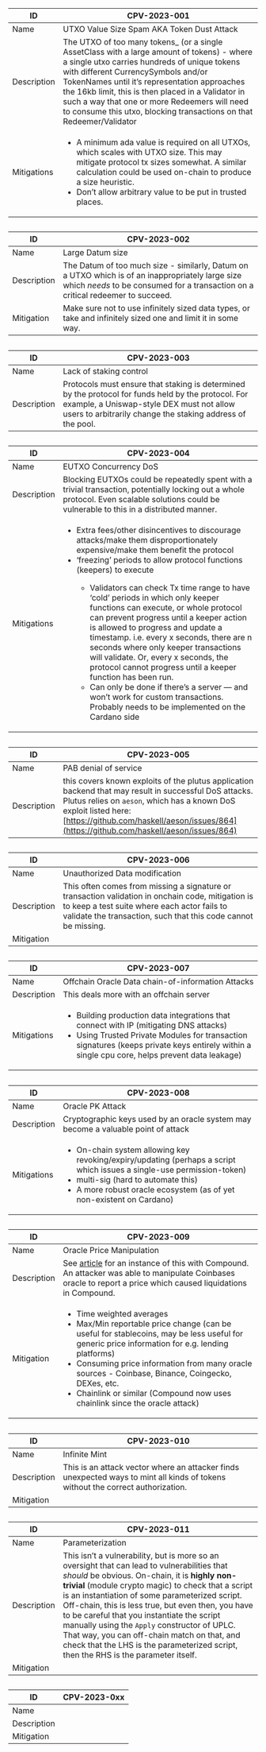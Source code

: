 | ID |CPV-2023-001  |
|--|--|
| Name | UTXO Value Size Spam AKA Token Dust Attack
Description | The UTXO of too many tokens_  (or a single AssetClass with a large amount of tokens) - where a single utxo carries hundreds of unique tokens with different CurrencySymbols and/or TokenNames until it’s representation approaches the 16kb limit, this is then placed in a Validator in such a way that one or more Redeemers will need to consume this utxo, blocking transactions on that Redeemer/Validator
|Mitigations| <ul><li>A minimum ada value is required on all UTXOs, which scales with UTXO size. This may mitigate protocol tx sizes somewhat. A similar calculation could be used on-chain to produce a size heuristic.</li><li>Don’t allow arbitrary value to be put in trusted places.</li></ul>|

##

| ID |CPV-2023-002  |
|--|--|
| Name | Large Datum size
Description | The Datum of too much size - similarly, Datum on a UTXO which is of an inappropriately large size which _needs_ to be consumed for a transaction on a critical redeemer to succeed.|
|Mitigation| Make sure not to use infinitely sized data types, or take and infinitely sized one and limit it in some way.

##

| ID |CPV-2023-003  |
|--|--|
| Name | Lack of staking control
Description | Protocols must ensure that staking is determined by the protocol for funds held by the protocol. For example, a Uniswap-style DEX must not allow users to arbitrarily change the staking address of the pool.|

##

| ID |CPV-2023-004  |
|--|--|
| Name | EUTXO Concurrency DoS
Description | Blocking EUTXOs could be repeatedly spent with a trivial transaction, potentially locking out a whole protocol. Even scalable solutions could be vulnerable to this in a distributed manner.|
|Mitigations| <ul><li>Extra fees/other disincentives to discourage attacks/make them disproportionately expensive/make them benefit the protocol</li><li> ‘freezing’ periods to allow protocol functions (keepers) to execute</li><ul><li>Validators can check Tx time range to have ‘cold’ periods in which only keeper functions can execute, or whole protocol can prevent progress until a keeper action is allowed to progress and update a timestamp. i.e. every x seconds, there are n seconds where only keeper transactions will validate. Or, every x seconds, the protocol cannot progress until a keeper function has been run.</li><li> Can only be done if there’s a server — and won’t work for custom transactions. Probably needs to be implemented on the Cardano side</li></ul></ul>

##

| ID |CPV-2023-005  |
|--|--|
| Name | PAB denial of service
Description | this covers known exploits of the plutus application backend that may result in successful DoS attacks.  Plutus relies on  `aeson`, which has a known DoS exploit listed here:  [](https://github.com/haskell/aeson/issues/864)[https://github.com/haskell/aeson/issues/864](https://github.com/haskell/aeson/issues/864)|

##

| ID |CPV-2023-006  |
|--|--|
| Name | Unauthorized Data modification
Description | This often comes from missing a signature or transaction validation in onchain code, mitigation is to keep a test suite where each actor fails to validate the transaction, such that this code cannot be missing.|
|Mitigation| 

##

| ID |CPV-2023-007  |
|--|--|
| Name | Offchain Oracle Data chain-of-information Attacks
Description | This deals more with an offchain server|
| Mitigations | <ul><li>Building production data integrations that connect with IP (mitigating DNS attacks)</li><li> Using Trusted Private Modules for transaction signatures (keeps private keys entirely within a single cpu core, helps prevent data leakage)</li></ul>

##

| ID |CPV-2023-008  |
|--|--|
| Name | Oracle PK Attack
Description | Cryptographic keys used by an oracle system may become a valuable point of attack
| Mitigations |<ul><li>On-chain system allowing key revoking/expiry/updating (perhaps a script which issues a single-use permission-token)</li><li> multi-sig (hard to automate this)</li><li> A more robust oracle ecosystem (as of yet non-existent on Cardano)</li></ul>

##
| ID |CPV-2023-009  |
|--|--|
| Name | Oracle Price Manipulation |
| Description | See [article](https://decrypt.co/49657/oracle-exploit-sees-100-million-liquidated-on-compound) for an instance of this with Compound. An attacker was able to manipulate Coinbases oracle to report a price which caused liquidations in Compound.|
| Mitigation| <ul><li>Time weighted averages</li><li>Max/Min reportable price change (can be useful for stablecoins, may be less useful for generic price information for e.g. lending platforms)</li><li>Consuming price information from many oracle sources - Coinbase, Binance, Coingecko, DEXes, etc.</li><li>Chainlink or similar (Compound now uses chainlink since the oracle attack)</li></ul>

##
| ID |CPV-2023-010  |
|--|--|
| Name | Infinite Mint |
| Description |This is an attack vector where an attacker finds unexpected ways to mint all kinds of tokens without the correct authorization. |
| Mitigation| |

##
| ID |CPV-2023-011  |
|--|--|
| Name |Parameterization |
| Description |This isn’t a vulnerability, but is more so an oversight that can lead to vulnerabilities that _should_ be obvious. On-chain, it is **highly non-trivial** (module crypto magic) to check that a script is an instantiation of some parameterized script. Off-chain, this is less true, but even then, you have to be careful that you instantiate the script manually using the `Apply` constructor of UPLC. That way, you can off-chain match on that, and check that the LHS is the parameterized script, then the RHS is the parameter itself. |
| Mitigation| |


##
| ID |CPV-2023-0xx  |
|--|--|
| Name |  |
| Description | |
| Mitigation| |